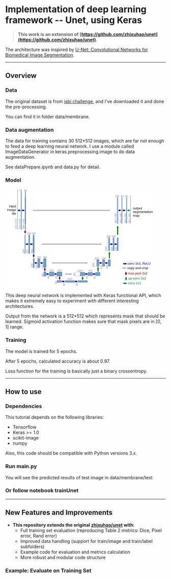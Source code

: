 # Implementation of deep learning framework -- Unet, using Keras

> **This work is an extension of [https://github.com/zhixuhao/unet](https://github.com/zhixuhao/unet).**

The architecture was inspired by [U-Net: Convolutional Networks for Biomedical Image Segmentation](http://lmb.informatik.uni-freiburg.de/people/ronneber/u-net/).

---

## Overview

### Data

The original dataset is from [isbi challenge](http://brainiac2.mit.edu/isbi_challenge/), and I've downloaded it and done the pre-processing.

You can find it in folder data/membrane.

### Data augmentation

The data for training contains 30 512*512 images, which are far not enough to feed a deep learning neural network. I use a module called ImageDataGenerator in keras.preprocessing.image to do data augmentation.

See dataPrepare.ipynb and data.py for detail.

### Model

![img/u-net-architecture.png](img/u-net-architecture.png)

This deep neural network is implemented with Keras functional API, which makes it extremely easy to experiment with different interesting architectures.

Output from the network is a 512*512 which represents mask that should be learned. Sigmoid activation function
makes sure that mask pixels are in \[0, 1\] range.

### Training

The model is trained for 5 epochs.

After 5 epochs, calculated accuracy is about 0.97.

Loss function for the training is basically just a binary crossentropy.

---

## How to use

### Dependencies

This tutorial depends on the following libraries:

* Tensorflow
* Keras >= 1.0
* scikit-image
* numpy

Also, this code should be compatible with Python versions 3.x.

### Run main.py

You will see the predicted results of test image in data/membrane/test

### Or follow notebook trainUnet

---

## New Features and Improvements

- **This repository extends the original [zhixuhao/unet](https://github.com/zhixuhao/unet) with:**
    - Full training set evaluation (reproducing Table 2 metrics: Dice, Pixel error, Rand error)
    - Improved data handling (support for train/image and train/label subfolders)
    - Example code for evaluation and metrics calculation
    - More robust and modular code structure

### Example: Evaluate on Training Set

<!-- ```python
from skimage.metrics import adapted_rand_error

dice_scores = []
pixel_errors = []
rand_errors = []
for y_true, y_pred in zip(ground_truths, predictions):
    y_pred_bin = (y_pred > 0.5).astype(np.float32)
    y_true_bin = (y_true > 0.5).astype(np.float32)
    # Dice
    dice = dice_coef(y_true_bin, y_pred_bin).numpy()
    dice_scores.append(dice)
    # Pixel error
    pixel_error = 1 - pixel_accuracy(y_true_bin, y_pred_bin).numpy()
    pixel_errors.append(pixel_error)
    # Rand error
    are, _, _ = adapted_rand_error(
        y_true_bin.squeeze().astype(np.uint8),
        y_pred_bin.squeeze().astype(np.uint8)
    )
    rand_errors.append(are)
print("Mean Dice coefficient:", np.mean(dice_scores))
print("Mean Pixel error:", np.mean(pixel_errors))
print("Mean Rand error:", np.mean(rand_errors)) -->